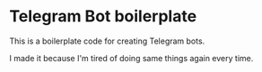 # Telegram Bot boilerplate

This is a boilerplate code for creating Telegram bots.

I made it because I'm tired of doing same things again every time.